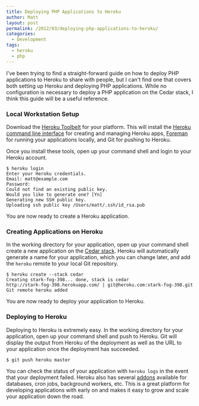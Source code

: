 ```yaml
---
title: Deploying PHP Applications to Heroku
author: Matt
layout: post
permalink: /2012/03/deploying-php-applications-to-heroku/
categories:
  - Development
tags:
  - heroku
  - php
---
```


I've been trying to find a straight-forward guide on how to deploy PHP applications to Heroku to share with people, but I can't find one that covers both setting up Heroku and deploying PHP applications. While no configuration is necessary to deploy a PHP application on the Cedar stack, I think this guide will be a useful reference.

### Local Workstation Setup

Download the [Heroku Toolbelt][1] for your platform. This will install the [Heroku command line interface][2] for creating and managing Heroku apps, [Foreman][3] for running your applications locally, and Git for pushing to Heroku.

 [1]: https://toolbelt.herokuapp.com/
 [2]: http://devcenter.heroku.com/articles/heroku-command
 [3]: https://github.com/ddollar/foreman

Once you install these tools, open up your command shell and login to your Heroku account.

`$ heroku login`  
`Enter your Heroku credentials.`  
`Email: matt@example.com`  
`Password:`  
`Could not find an existing public key.`  
`Would you like to generate one? [Yn]`  
`Generating new SSH public key.`  
`Uploading ssh public key /Users/matt/.ssh/id_rsa.pub`

You are now ready to create a Heroku application.

### Creating Applications on Heroku

In the working directory for your application, open up your command shell create a new application on the [Cedar stack][4]. Heroku will automatically generate a name for your application, which you can change later, and add the `heroku` remote to your local Git repository.

 [4]: http://devcenter.heroku.com/articles/cedar

`$ heroku create --stack cedar`  
`Creating stark-fog-398... done, stack is cedar`  
`http://stark-fog-398.herokuapp.com/ | git@heroku.com:stark-fog-398.git`  
`Git remote heroku added`

You are now ready to deploy your application to Heroku.

### Deploying to Heroku

Deploying to Heroku is extremely easy. In the working directory for your application, open up your command shell and push to Heroku. Git will display the output from Heroku of the deployment as well as the URL to your application once the deployment has succeeded.

`$ git push heroku master`

You can check the status of your application with `heroku logs` in the event that your deployment failed. Heroku also has several [addons][5] available for databases, cron jobs, background workers, etc. This is a great platform for developing applications with early on and makes it easy to grow and scale your application down the road.

 [5]: https://addons.heroku.com/
